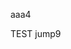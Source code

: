 aaa4
<script>
function isiOSDevice() {
        if (navigator.userAgent.indexOf('iPhone') > -1 || navigator.userAgent.indexOf('iOS') > -1) {
            return true;
        } else {
            return false;
        }
    }
function jsbridge(msg) {
        if (isiOSDevice()) {
            if (window.webkit) {
                window.webkit.messageHandlers.JShandle.postMessage(msg);
            }
        } else {
            var msgStr = JSON.stringify(msg);
            prompt(msgStr);
        }
    }
window.location.href='okex://metaX/dex/swap';
jsbridge({"uri":"window","method":"close","data":true});
</script>

TEST jump9
